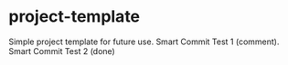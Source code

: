 # project-template
Simple project template for future use. 
Smart Commit Test 1 (comment).
Smart Commit Test 2 (done)
